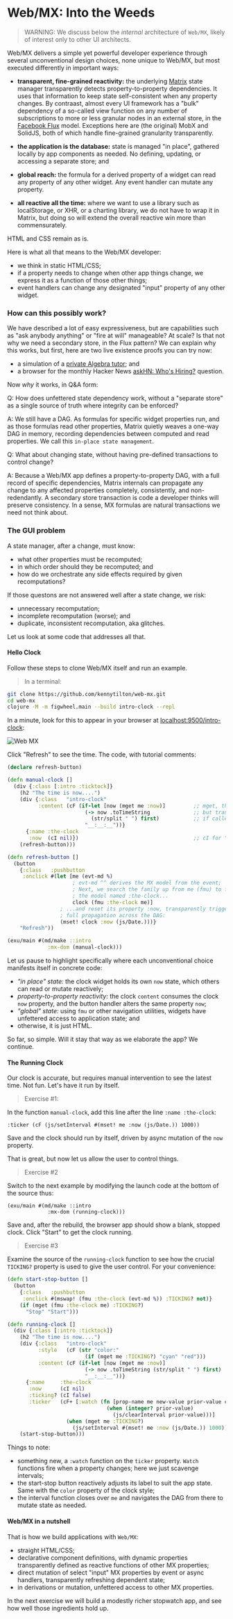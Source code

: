 # Web/MX: Into the Weeds
> WARNING: We discuss below the _internal_ architecture of `Web/MX`, likely of interest only to other UI architects.

Web/MX delivers a simple yet powerful developer experience through several unconventional design choices, none unique to Web/MX, but most executed differently in important ways:
* **transparent, fine-grained reactivity:** the underlying [Matrix](https://github.com/kennytilton/matrix/blob/main/cljc/matrix/README.md) state manager transparently detects property-to-property dependencies. It uses that information to keep state self-consistent when any property changes. By contraast, almost every UI framework has a "bulk" dependency of a so-called view function on any number of subscriptions to more or less granular nodes in an external store, in the [Facebook Flux](https://facebook.github.io/flux/docs/in-depth-overview/#) model. Exceptions here are (the original) MobX and SolidJS, both of which handle fine-grained granularity transparently.

* **the application is the database:** state is managed "in place", gathered locally by app components as needed. No defining, updating, or accessing a separate store; and

* **global reach:** the formula for a derived property of a widget can read any property of any other widget. Any event handler can mutate any property. 

* **all reactive all the time:** where we want to use a library such as localStorage, or XHR, or a charting library, we do not have to wrap it in Matrix, but doing so will extend the overall reactive win more than commensurately. 

HTML and CSS remain as is. 

Here is what all that means to the Web/MX developer:
* we think in static HTML/CSS;
* if a property needs to change when other app things change, we express it as a function of those other things; 
* event handlers can change any designated "input" property of any other widget.

### How can this possibly work?
We have described a lot of easy expressiveness, but are capabilities such as "ask anybody anything" or "fire at will" manageable? At scale? Is that not why we need a secondary store, in the Flux pattern? We can explain why this works, but first, here are two live existence proofs you can try now:
* a simulation of a [private Algebra tutor](http://tiltonsalgebra.com/#); and
* a browser for the monthly Hacker News [askHN: Who's Hiring?](https://kennytilton.github.io/whoishiring/) question.

Now _why_ it works, in Q&A form:

Q: How does unfettered state dependency work, without a "separate store" as a single source of truth where integrity can be enforced?

A: We still have a DAG. As formulas for specific widget properties run, and as those formulas read other properties, Matrix quietly weaves a one-way DAG in memory, recording dependencies between computed and read properties. We call this `in-place state management`.

Q: What about changing state, without having pre-defined transactions to control change?

A: Because a Web/MX app defines a property-to-property DAG, with a full record of specific dependencies, Matrix internals can propagate any change to any affected properties completely, consistently, and non-redendantly. A secondary store transaction is code a developer thinks will preserve consistency. In a sense, MX formulas are natural transactions we need not think about.

### The GUI problem
A state manager, after a change, must know:
* what other properties must be recomputed;
* in which order should they be recomputed; and
* how do we orchestrate any side effects required by given recomputations?

If those questons are not answered well after a state change, we risk:
* unnecessary recomputation;
* incomplete recomputation (worse); and
* duplicate, inconsistent recomputation, aka glitches.

Let us look at some code that addresses all that.

#### Hello Clock
Follow these steps to clone Web/MX itself and run an example. 

> In a terminal:
```bash
git clone https://github.com/kennytilton/web-mx.git
cd web-mx
clojure -M -m figwheel.main --build intro-clock --repl
```
In a minute, look for this to appear in your browser at [localhost:9500/intro-clock](http://localhost:9500/intro-clock.html):

![Web MX](https://github.com/kennytilton/web-mx/blob/main/resources/public/image/manual-clock.png)

Click "Refresh" to see the time. The code, with tutorial comments:
```clojure
(declare refresh-button)

(defn manual-clock []
  (div {:class [:intro :ticktock]}
    (h2 "The time is now....")
    (div {:class   "intro-clock"
          :content (cF (if-let [now (mget me :now)]         ;; mget, the standard MX getter, can be used from any code,
                         (-> now .toTimeString              ;; but transparently establishes a dependency, or "subscribes",
                           (str/split " ") first)           ;; if called within a formula.
                         "__:__:__"))}
      {:name :the-clock
       :now  (cI nil)})                                     ;; cI for "cell Input"; procedural code can write to these
    (refresh-button)))

(defn refresh-button []
  (button
    {:class   :pushbutton
     :onclick #(let [me (evt-md %) 
                     ; evt-md ^^ derives the MX model from the event;
                     ; Next, we search the family up from me (fmu) to find 
                     ; the model named :the-clock...
                     clock (fmu :the-clock me)] 
                 ; ...and reset its property :now, transparently triggering
                 ; full propagation across the DAG:
                 (mset! clock :now (js/Date.)))}
    "Refresh"))

(exu/main #(md/make ::intro
             :mx-dom (manual-clock)))
```

Let us pause to highlight specifically where each unconventional choice manifests itself in concrete code:
* _"in place" state:_ the clock widget holds its own `now` state, which others can read or mutate reactively;
* _property-to-property reactivity:_ the clock `content` consumes the clock `now` property, and the button handler alters the same property `now`;
* _"global" state:_ using `fmu` or other navigation utilities, widgets have unfettered access to application state; and
* otherwise, it is just HTML.

So far, so simple. Will it stay that way as we elaborate the app? We continue.

#### The Running Clock
Our clock is accurate, but requires manual intervention to see the latest time. Not fun. Let's have it run by itself.

> Exercise #1: 

In the function `manual-clock`, add this line after the line `:name :the-clock`:
```
:ticker (cF (js/setInterval #(mset! me :now (js/Date.)) 1000))
```
Save and the clock should run by itself, driven by async mutation of the `now` property.

That is great, but now let us allow the user to control things.

> Exercise #2

Switch to the next example by modifying the launch code at the bottom of the source thus:

```
(exu/main #(md/make ::intro
             :mx-dom (running-clock)))
```
Save and, after the rebuild, the browser app should show a blank, stopped clock. Click "Start" to get the clock running. 

> Exercise #3

Examine the source of the `running-clock` function to see how the crucial `TICKING?` property is used to give the user control. For your convenience:

```clojure
(defn start-stop-button []
  (button
    {:class   :pushbutton
     :onclick #(mswap! (fmu :the-clock (evt-md %)) :TICKING? not)}
    (if (mget (fmu :the-clock me) :TICKING?)
      "Stop" "Start")))

(defn running-clock []
  (div {:class [:intro :ticktock]}
    (h2 "The time is now....")
    (div {:class   "intro-clock"
          :style   (cF (str "color:"
                         (if (mget me :TICKING?) "cyan" "red")))
          :content (cF (if-let [now (mget me :now)]
                         (-> now .toTimeString (str/split " ") first)
                         "__:__:__"))}
      {:name     :the-clock
       :now      (cI nil)
       :ticking? (cI false)
       :ticker   (cF+ [:watch (fn [prop-name me new-value prior-value cell]
                                (when (integer? prior-value)
                                  (js/clearInterval prior-value)))]
                   (when (mget me :TICKING?)
                     (js/setInterval #(mset! me :now (js/Date.)) 1000)))})
    (start-stop-button)))
```

Things to note:
* something new, a `:watch` function on the `ticker` property. `Watch` functions fire when a property changes; here we just scavenge intervals;
* the start-stop button reactively adjusts its label to suit the app state. Same with the `color` property of the clock style;
* the interval function closes over `me` and navigates the DAG from there to mutate state as needed.

#### Web/MX in a nutshell
That is how we build applications with `Web/MX`:
* straight HTML/CSS;
* declarative component definitions, with dynamic properties transparently defined as reactive functions of other MX properties;
* direct mutation of select "input" MX properties by event or async handlers, transparently refreshing dependent state;
* in derivations or mutation, unfettered access to other MX properties.

In the next exercise we will build a modestly richer stopwatch app, and see how well those ingredients hold up.
